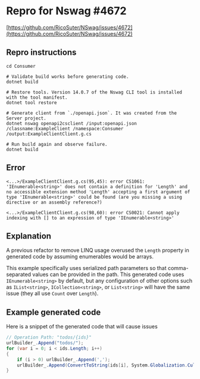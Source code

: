# Repro for Nswag #4672

[https://github.com/RicoSuter/NSwag/issues/4672](https://github.com/RicoSuter/NSwag/issues/4672)

## Repro instructions

```shell
cd Consumer

# Validate build works before generating code.
dotnet build

# Restore tools. Version 14.0.7 of the Nswag CLI tool is installed with the tool manifest.
dotnet tool restore

# Generate client from `./openapi.json`. It was created from the Server project.
dotnet nswag openapi2csclient /input:openapi.json /classname:ExampleClient /namespace:Consumer /output:ExampleClientClient.g.cs

# Run build again and observe failure.
dotnet build
```

## Error

```plaintext
<...>/ExampleClientClient.g.cs(95,45): error CS1061: 'IEnumerable<string>' does not contain a definition for 'Length' and no accessible extension method 'Length' accepting a first argument of type 'IEnumerable<string>' could be found (are you missing a using directive or an assembly reference?)

<...>/ExampleClientClient.g.cs(98,60): error CS0021: Cannot apply indexing with [] to an expression of type 'IEnumerable<string>'
```

## Explanation

A previous refactor to remove LINQ usage overused the `Length` property in generated code by assuming enumerables would be arrays.

This example specifically uses serialized path parameters so that comma-separated values can be provided in the path. This generated code uses `IEnumerable<string>` by default, but any configuration of other options such as `IList<string>`, `ICollection<string>`, or `List<string>` will have the same issue (they all use `Count` over `Length`).

## Example generated code

Here is a snippet of the generated code that will cause issues

```csharp
// Operation Path: "todos/{ids}"
urlBuilder_.Append("todos/");
for (var i = 0; i < ids.Length; i++)
{
    if (i > 0) urlBuilder_.Append(',');
    urlBuilder_.Append(ConvertToString(ids[i], System.Globalization.CultureInfo.InvariantCulture));
}
```
